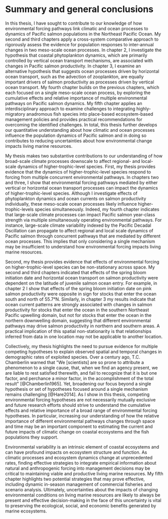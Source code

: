 <!--
General Discussion
Michael Malick
2016-12-09
-->


# Summary and general conclusions

In this thesis, I have sought to contribute to our knowledge of how
environmental forcing pathways link climatic and ocean processes to dynamics of
Pacific salmon populations in the Northeast Pacific Ocean. My second and third
chapters apply a cross-system comparative approach to rigorously assess the
evidence for population responses to inter-annual changes in two meso-scale
ocean processes. In chapter 2, I investigate the hypothesis that coastal
phytoplankton dynamics, which are primarily controlled by vertical ocean
transport mechanisms, are associated with changes in Pacific salmon
productivity. In chapter 3, I examine an alternative hypothesis that suggests
ocean processes driven by horizontal ocean transport, such as the advection
of zooplankton, are equally important drivers of salmon productivity as
processes driven by vertical ocean transport. My fourth chapter builds on the
previous chapters, which each focused on a single meso-scale ocean process, by
exploring the cumulative effects and relative importance of multiple
environmental pathways on Pacific salmon dynamics. My fifth chapter applies an
interdisciplinary approach to examine challenges to integrating highly-migratory
anadromous fish species into place-based ecosystem-based management policies and
provides practical recommendations for overcoming the identified challenges. In
total, this thesis further develops our quantitative understanding about how
climatic and ocean processes influence the population dynamics of Pacific salmon
and in doing so contributes to reducing uncertainties about how environmental
change impacts living marine resources.

My thesis makes two substantive contributions to our understanding of how
broad-scale climate processes downscale to affect regional- and local-scale
dynamics of higher-trophic-level species. First, my thesis provides evidence
that the dynamics of higher-trophic-level species respond to forcing from
multiple concurrent environmental pathways. In chapters two and three, I show
that environmental forcing pathways mediated by either vertical or horizontal
ocean transport processes can impact the dynamics of higher-trophic-level
species. Although I investigate effects of phytoplankton dynamics and ocean
currents on salmon productivity individually, these meso-scale ocean processes
likely influence higher-trophic-levels species simultaneously. Indeed, my fourth
chapter indicates that large-scale climate processes can impact Pacific salmon
year-class strength via multiple simultaneously operating environmental
pathways. For instance, large-scale climate variability indexed by the Pacific
Decadal Oscillation can propagate to affect regional and local scale dynamics of
Pacific salmon through concurrent pathways that are mediated by different ocean
processes. This implies that only considering a single mechanism may be
insufficient to understand how environmental forcing impacts living marine
resources.

Second, my thesis provides evidence that effects of environmental forcing on
higher-trophic-level species can be non-stationary across space. My second and
third chapters indicated that effects of the spring bloom initiation date and
horizontal ocean transport on salmon productivity were dependent on the latitude
of juvenile salmon ocean entry. For example, in chapter 2 I show that effects of
the spring bloom initiation date on pink salmon productivity were opposite in
sign for stocks that enter the ocean south and north of 55.7°N. Similarly, in
chapter 3 my results indicate that ocean current patterns are strongly
associated with changes in salmon productivity for stocks that enter the ocean
in the southern Northeast Pacific upwelling domain, but not for stocks that
enter the ocean in the northern downwelling domain, suggesting that different
environmental pathways may drive salmon productivity in northern and southern
areas. A practical implication of this spatial non-stationarity is that
relationships inferred from data in one location may not be applicable to
another location.

Collectively, my thesis highlights the need to pursue evidence for multiple
competing hypotheses to explain observed spatial and temporal changes in
demographic rates of exploited species. Over a century ago, T.C. Chamberlin
warned that "We [scientists] are so prone to attribute a phenomenon to a single
cause, that, when we find an agency present, we are liable to rest satisfied
therewith, and fail to recognize that it is but one factor, and perchance a
minor factor, in the accomplishment of the total result" [@Chamberlin1965]. Yet,
broadening our focus beyond a single hypothesis or set of hypotheses focused
around a single mechanism remains challenging [@Hare2014]. As I show in this
thesis, competing environmental forcing hypotheses are not necessarily mutually
exclusive and future research efforts should strive to understand the cumulative
effects and relative importance of a broad range of environmental forcing
hypotheses. In particular, increasing our understanding of how the relative
importance of different environmental pathways changes through space and time
may be an important component to estimating the current and future impacts of
climatic change on coastal ecosystems and the fish populations they support.

Environmental variability is an intrinsic element of coastal ecosystems and can
have profound impacts on ecosystem structure and function. As climatic processes
and ecosystem dynamics change at unprecedented rates, finding effective
strategies to integrate empirical information about natural and anthropogenic
forcing into management decisions may be critical to maintaining viable and
productive living marine resources. My fifth chapter highlights two potential
strategies that may prove effective, including dynamic in-season management of
commercial fisheries and scenario analysis. Ultimately, uncertainties about the
impacts of changing environmental conditions on living marine resources are
likely to always be present and effective decision-making in the face of this
uncertainty is vital to preserving the ecological, social, and economic benefits
generated by marine ecosystems.


<!--
The utility of improving our understanding of marine ecosystem dynamics is
partially dependent on how this understanding can be used to inform applied
management. As climatic processes and ecosystem dynamics change at unprecedented
rates, finding effective strategies to integrate empirical information about
natural and anthropogenic forcing into management decisions may be critical to
maintaining viable and productive living marine resources. My fifth chapter
highlights two potential strategies. First, implementing dynamic management
strategies, such as dynamic in-season management of commercial salmon fisheries,
may improve our ability to provide tactical management advice based on empirical
information about current ecosystem conditions. Second, scenario analysis and
other simulation modeling based strategies can be used to provide strategic
management advice that is informed by empirical information that may help in
developing policies that are robust to a wide range of potential future
ecosystem states. Ultimately, environmental variability is an intrinsic element
of coastal ecosystems and can have profound impacts on ecosystem structure and
function. As a consequence, uncertainties about the impacts of changing
environmental conditions on living marine resources are likely to always be
present and effective decision-making in the face of this uncertainty is vital
to preserving the ecological, social, and economic benefits generated by marine
ecosystems.
-->

